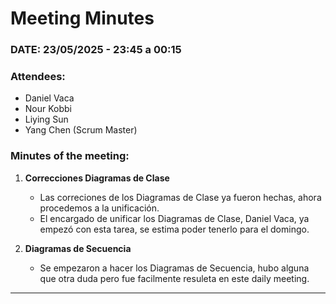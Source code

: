 # Meeting Minutes  

### DATE: 23/05/2025 - 23:45 a 00:15

### Attendees:  
- Daniel Vaca   
- Nour Kobbi  
- Liying Sun  
- Yang Chen  (Scrum Master)


### Minutes of the meeting:  
1. **Correcciones Diagramas de Clase**
   - Las correciones de los Diagramas de Clase ya fueron hechas, ahora procedemos a la unificación.
   - El encargado de unificar los Diagramas de Clase, Daniel Vaca, ya empezó con esta tarea, se estima poder tenerlo para el domingo.
   

2. **Diagramas de Secuencia**
   - Se empezaron a hacer los Diagramas de Secuencia, hubo alguna que otra duda pero fue facilmente resuleta en este daily meeting.
---
